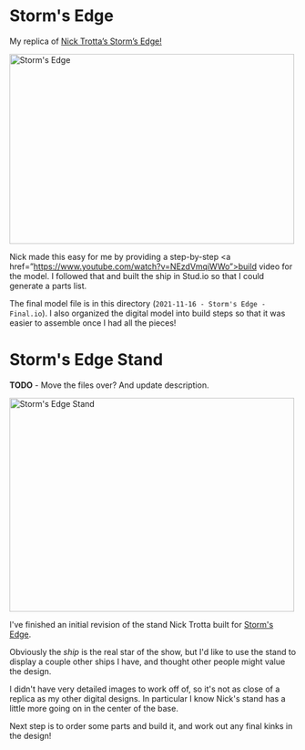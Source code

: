 # Storm's Edge

My replica of <a href=”https://www.flickr.com/photos/tardisblue/25905450946/”>Nick Trotta’s Storm’s Edge!</a>

<a data-flickr-embed="true" href="https://www.flickr.com/photos/129594216@N04/51830639879/in/datetaken/" title="Storm&#x27;s Edge"><img src="https://live.staticflickr.com/65535/51830639879_a2c776648a.jpg" width="500" height="333" alt="Storm&#x27;s Edge"></a><script async src="//embedr.flickr.com/assets/client-code.js" charset="utf-8"></script>

Nick made this easy for me by providing a step-by-step <a href=”https://www.youtube.com/watch?v=NEzdVmqiWWo”>build video</a> for the model. I followed that and built the ship in Stud.io so that I could generate a parts list. 

The final model file is in this directory (`2021-11-16 - Storm's Edge - Final.io`). I also organized the digital model into build steps so that it was easier to assemble once I had all the pieces! 

# Storm's Edge Stand

**TODO** - Move the files over? And update description.

<a data-flickr-embed="true"  href="https://www.flickr.com/photos/129594216@N04/34504798866/" title="Storm&#x27;s Edge Stand"><img src="https://c1.staticflickr.com/5/4191/34504798866_b57cf1bb79.jpg" width="500" height="375" alt="Storm&#x27;s Edge Stand"></a>

I've finished an initial revision of the stand Nick Trotta built for [Storm's Edge](https://www.flickr.com/photos/tardisblue/25905450946/). 

Obviously the *ship* is the real star of the show, but I'd like to use the stand to display a couple other ships I have, and thought other people might value the design.

I didn't have very detailed images to work off of, so it's not as close of a replica as my other digital designs. In particular I know Nick's stand has a little more going on in the center of the base.

Next step is to order some parts and build it, and work out any final kinks in the design!